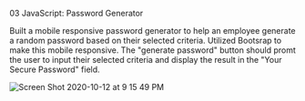03 JavaScript: Password Generator

Built a mobile responsive password generator to help an employee generate a random password based on their selected criteria.  Utilized Bootsrap to make this mobile responsive.  The "generate password" button should promt the user to input their selected criteria and display the result in the "Your Secure Password" field.  

![Screen Shot 2020-10-12 at 9 15 49 PM](https://user-images.githubusercontent.com/15655389/95807570-234e5880-0cd0-11eb-8dfd-0346ad0719f1.png)
